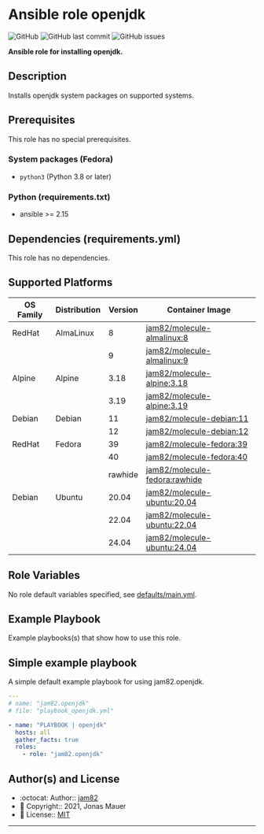 # Ansible role openjdk

![GitHub](https://img.shields.io/github/license/jam82/ansible-role-openjdk) ![GitHub last commit](https://img.shields.io/github/last-commit/jam82/ansible-role-openjdk) ![GitHub issues](https://img.shields.io/github/issues-raw/jam82/ansible-role-openjdk)

**Ansible role for installing openjdk.**

## Description

Installs openjdk system packages on supported systems.


## Prerequisites

This role has no special prerequisites.

### System packages (Fedora)

- `python3` (Python 3.8 or later)

### Python (requirements.txt)

- ansible >= 2.15

## Dependencies (requirements.yml)

This role has no dependencies.

## Supported Platforms

| OS Family | Distribution | Version | Container Image |
|-----------|--------------|---------|-----------------|
| RedHat | AlmaLinux | 8 | [jam82/molecule-almalinux:8]( https://hub.docker.com/r/jam82/molecule-almalinux ) |
| | | 9 | [jam82/molecule-almalinux:9]( https://hub.docker.com/r/jam82/molecule-almalinux ) |
| Alpine | Alpine | 3.18 | [jam82/molecule-alpine:3.18]( https://hub.docker.com/r/jam82/molecule-alpine ) |
| | | 3.19 | [jam82/molecule-alpine:3.19]( https://hub.docker.com/r/jam82/molecule-alpine ) |
| Debian | Debian | 11 | [jam82/molecule-debian:11]( https://hub.docker.com/r/jam82/molecule-debian ) |
| | | 12 | [jam82/molecule-debian:12]( https://hub.docker.com/r/jam82/molecule-debian ) |
| RedHat | Fedora | 39 | [jam82/molecule-fedora:39]( https://hub.docker.com/r/jam82/molecule-fedora ) |
| | | 40 | [jam82/molecule-fedora:40]( https://hub.docker.com/r/jam82/molecule-fedora ) |
| | | rawhide | [jam82/molecule-fedora:rawhide]( https://hub.docker.com/r/jam82/molecule-fedora ) |
| Debian | Ubuntu | 20.04 | [jam82/molecule-ubuntu:20.04]( https://hub.docker.com/r/jam82/molecule-ubuntu ) |
| | | 22.04 | [jam82/molecule-ubuntu:22.04]( https://hub.docker.com/r/jam82/molecule-ubuntu ) |
| | | 24.04 | [jam82/molecule-ubuntu:24.04]( https://hub.docker.com/r/jam82/molecule-ubuntu ) |

## Role Variables

No role default variables specified, see [defaults/main.yml](defaults/main.yml).

## Example Playbook

Example playbooks(s) that show how to use this role.

## Simple example playbook

A simple default example playbook for using jam82.openjdk.
```yaml
---
# name: "jam82.openjdk"
# file: "playbook_openjdk.yml"

- name: "PLAYBOOK | openjdk"
  hosts: all
  gather_facts: true
  roles:
    - role: "jam82.openjdk"
```

## Author(s) and License

- :octocat:                 Author::    [jam82](https://github.com/jam82)
- :triangular_flag_on_post: Copyright:: 2021, Jonas Mauer
- :page_with_curl:          License::   [MIT](LICENSE)


---
